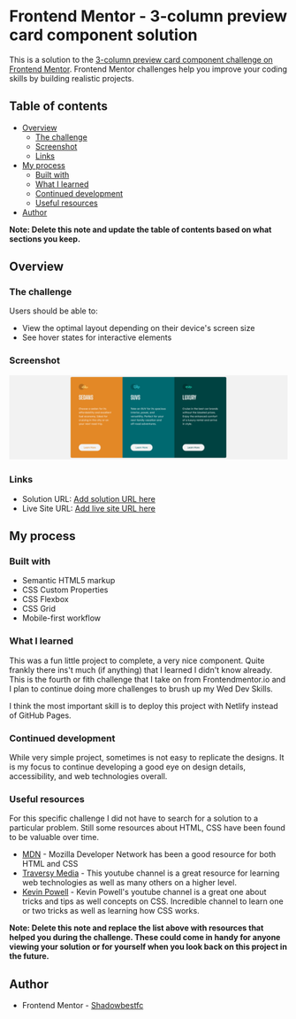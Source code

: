 # Frontend Mentor - 3-column preview card component solution

This is a solution to the [3-column preview card component challenge on Frontend Mentor](https://www.frontendmentor.io/challenges/3column-preview-card-component-pH92eAR2-). Frontend Mentor challenges help you improve your coding skills by building realistic projects. 

## Table of contents

- [Overview](#overview)
  - [The challenge](#the-challenge)
  - [Screenshot](#screenshot)
  - [Links](#links)
- [My process](#my-process)
  - [Built with](#built-with)
  - [What I learned](#what-i-learned)
  - [Continued development](#continued-development)
  - [Useful resources](#useful-resources)
- [Author](#author)

**Note: Delete this note and update the table of contents based on what sections you keep.**

## Overview

### The challenge

Users should be able to:

- View the optimal layout depending on their device's screen size
- See hover states for interactive elements

### Screenshot

![Desktop view](./img/screenshot.png)


### Links

- Solution URL: [Add solution URL here](https://github.com/Shadowbest/preview-cards)
- Live Site URL: [Add live site URL here](https://compassionate-leakey-db1691.netlify.app/)

## My process

### Built with

- Semantic HTML5 markup
- CSS Custom Properties
- CSS Flexbox
- CSS Grid
- Mobile-first workflow


### What I learned

This was a fun little project to complete, a very nice component. Quite frankly there ins't much (if anything) that I learned I didn't know already. This is the fourth or fith challenge that I take on from Frontendmentor.io and I plan to continue doing more challenges to brush up my Wed Dev Skills.

I think the most important skill is to deploy this project with Netlify instead of GitHub Pages.

### Continued development

While very simple project, sometimes is not easy to replicate the designs. It is my focus to continue developing a good eye on design details, accessibility, and web technologies overall.

### Useful resources

For this specific challenge I did not have to search for a solution to a particular problem. Still some resources about HTML, CSS have been found to be valuable over time.

- [MDN](https://developer.mozilla.org/en-US/) - Mozilla Developer Network has been a good resource for both HTML and CSS
- [Traversy Media](https://www.youtube.com/c/TraversyMedia) - This youtube channel is a great resource for learning web technologies as well as many others on a higher level.
- [Kevin Powell](https://www.youtube.com/user/KepowOb) - Kevin Powell's youtube channel is a great one about tricks and tips as well concepts on CSS. Incredible channel to learn one or two tricks as well as learning how CSS works.

**Note: Delete this note and replace the list above with resources that helped you during the challenge. These could come in handy for anyone viewing your solution or for yourself when you look back on this project in the future.**

## Author

- Frontend Mentor - [Shadowbestfc](https://www.frontendmentor.io/profile/Shadowbest)

